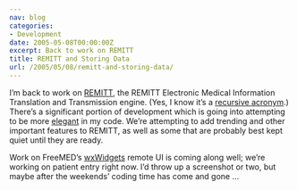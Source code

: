 ```yaml
---
nav: blog
categories:
- Development
date: 2005-05-08T00:00:00Z
excerpt: Back to work on REMITT
title: REMITT and Storing Data
url: /2005/05/08/remitt-and-storing-data/
---
```


I’m back to work on [REMITT][1], the REMITT Electronic Medical Information Translation and Transmission engine. (Yes, I know it’s a [recursive acronym][2].) There’s a significant portion of development which is going into attempting to be more [elegant][3] in my code. We’re attempting to add trending and other important features to REMITT, as well as some that are probably best kept quiet until they are ready.

 [1]: http://www.remitt.org/
 [2]: http://en.wikipedia.org/wiki/Recursive_acronym
 [3]: http://www.garyrobinson.net/2004/08/elegance_vs_goo.html

Work on FreeMED’s [wxWidgets][4] remote UI is coming along well; we’re working on patient entry right now. I’d throw up a screenshot or two, but maybe after the weekends’ coding time has come and gone …

 [4]: http://www.wxwidgets.org/
